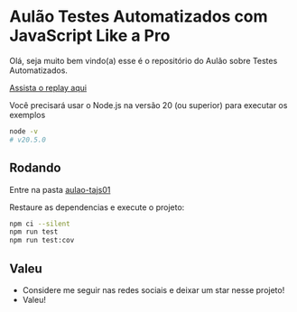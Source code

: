 # Aulão Testes Automatizados com JavaScript Like a Pro 

Olá, seja muito bem vindo(a) esse é o repositório do Aulão sobre Testes Automatizados. 

[Assista o replay aqui](https://cursos.erickwendel.com.br/tajs1-live)

Você precisará usar o Node.js na versão 20 (ou superior) para executar os exemplos

```sh
node -v
# v20.5.0
```

## Rodando
Entre na pasta [aulao-tajs01](./recorded/aulao-tajs01)

Restaure as dependencias e execute o projeto:
```sh
npm ci --silent
npm run test
npm run test:cov
```

## Valeu
- Considere me seguir nas redes sociais e deixar um star nesse projeto!
- Valeu!
